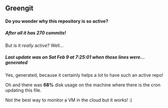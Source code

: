 ## Greengit

#### Do you wonder why this repository is so active?

##### After all it has 270 commits!

But is it *really* active? Well...

##### Last update was on Sat Feb 9 at 7:25:01 when those lines were... generated

Yes, generated, because it certainly helps a lot to have such an active repo!

Oh and there was **68%** disk usage on the machine
where there is the cron updating this file.

Not the best way to monitor a VM in the cloud but it works! :)

